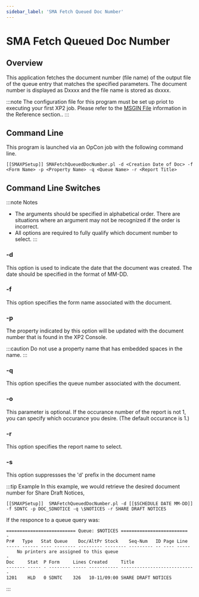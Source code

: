 ```yaml
---
sidebar_label: 'SMA Fetch Queued Doc Number'
---
```


# SMA Fetch Queued Doc Number

## Overview

This application fetches the document number (file name) of the output file of the queue entry that matches the specified parameters. The document number is displayed as Dxxxx and the file name is stored as dxxxx.

:::note
The configuration file for this program must be set up priot to executing your first XP2 job. Please refer to the [MSGIN File](../reference/msgin-file) information in the Reference section..
:::

## Command Line

This program is launched via an OpCon job with the following command line.

```
[[SMAXPSetup]] SMAFetchQueuedDocNumber.pl -d <Creation Date of Doc> -f <Form Name> -p <Property Name> -q <Queue Name> -r <Report Title>
```

## Command Line Switches

:::note Notes
* The arguments should be specified in alphabetical order. There are situations where an argument may not be recognized if the order is incorrect.
* All options are required to fully qualify which document number to select.
:::

### -d 
This option is used to indicate the date that the document was created. The date should be specified in the format of MM-DD.

### -f
This option specifies the form name associated with the document.

### -p
The property indicated by this option will be updated with the document number that is found in the XP2 Console.

:::caution
Do not use a property name that has embedded spaces in the name.
:::

### -q
This option specifies the queue number associated with the document.

### -o
This parameter is optional. If the occurance number of the report is not 1, you can specify which occurance you desire. (The default occurance is 1.)

### -r
This option specifies the report name to select.

### -s
This option suppressses the 'd' prefix in the document name

:::tip Example
In this example, we would retrieve the desired document number for Share Draft Notices,
```
[[SMAXPSetup]]  SMAFetchQueuedDocNumber.pl -d [[$SCHEDULE DATE MM-DD]] -f SDNTC -p DOC_SDNOTICE -q \$NOTICES -r SHARE DRAFT NOTICES
```

If the responce to a queue query was:
```
========================== Queue: $NOTICES =========================
-
Pr#   Type   Stat Queue    Doc/AltPr Stock    Seq-Num   ID Page Line
----- ------ ---- -------- --------- -------- --------- -- ---- -----
    No printers are assigned to this queue
-
Doc     Stat  P Form     Lines Created     Title
------- ----- - -------- ----- ----------- ----------------------------
1201    HLD   0 SDNTC    326   10-11/09:00 SHARE DRAFT NOTICES 
```
:::
